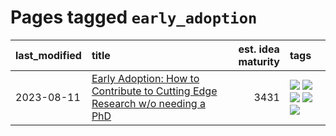 # Pages tagged `early_adoption`

|last_modified|title|est. idea maturity|tags
|:---|:---|---:|:---|
|2023-08-11|[Early Adoption: How to Contribute to Cutting Edge Research w/o needing a PhD](../early_adoption_and_fomo.md)|3431|[![](https://img.shields.io/badge/tag-autobiographical-3ed1c7)](../tags/autobiographical.md) [![](https://img.shields.io/badge/tag-career_advice-93f011)](../tags/career_advice.md) [![](https://img.shields.io/badge/tag-early_adoption-8613e9)](../tags/early_adoption.md) [![](https://img.shields.io/badge/tag-mentoring-ca3dce)](../tags/mentoring.md) [![](https://img.shields.io/badge/tag-reddit-b1fd1a)](../tags/reddit.md)|